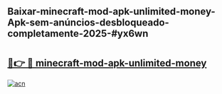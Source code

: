 ## Baixar-minecraft-mod-apk-unlimited-money-Apk-sem-anúncios-desbloqueado-completamente-2025-#yx6wn

# <h2><a href="https://ainizakaria.my?title=minecraft-mod-apk-unlimited-money&ref=22M">🔗👉 🔴 minecraft-mod-apk-unlimited-money</a></h2>

[![acn](https://github.com/user-attachments/assets/0f9c940e-d8b0-45ae-aac7-cd30a18b3e1c)](https://ainizakaria.my?title=minecraft-mod-apk-unlimited-money&ref=22M)

